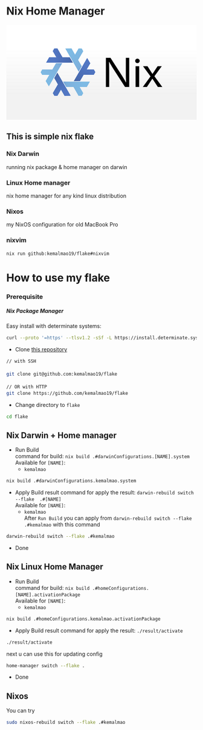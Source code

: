 # Nix Home Manager 
![Alt text](https://github.com/kemalmao19/flake/blob/main/gallery/nix.png)

## This is simple nix flake
### Nix Darwin
running nix package & home manager on darwin 

### Linux Home manager 
nix home manager for any kind linux distribution

### Nixos 
my NixOS configuration for old MacBook Pro

### nixvim
```bash 
nix run github:kemalmao19/flake#nixvim
```


# How to use my flake

### Prerequisite

##### Nix Package Manager

Easy install with determinate systems:

```bash
curl --proto '=https' --tlsv1.2 -sSf -L https://install.determinate.systems/nix | sh -s -- install
```

- Clone [this repository](https://github.com/kemalmao19/flake)

```bash
// with SSH

git clone git@github.com:kemalmao19/flake

// OR with HTTP
git clone https://github.com/kemalmao19/flake

```

- Change directory to `flake`

```bash
cd flake
```

## Nix Darwin + Home manager

- Run Build  
  command for build: `nix build .#darwinConfigurations.[NAME].system`  
  Available for `[NAME]`:
  - `kemalmao`

```bash
nix build .#darwinConfigurations.kemalmao.system
```

- Apply Build result
  command for apply the result: `darwin-rebuild switch --flake  .#[NAME]`  
  Available for `[NAME]`:
  - `kemalmao`  
    After `Run Build` you can apply from `darwin-rebuild switch --flake .#kemalmao` with this command

```bash
darwin-rebuild switch --flake .#kemalmao
```

- Done

## Nix Linux Home Manager

- Run Build  
  command for build: `nix build .#homeConfigurations.[NAME].activationPackage`  
  Available for `[NAME]`:
  - `kemalmao`

```bash
nix build .#homeConfigurations.kemalmao.activationPackage
```

- Apply Build result
  command for apply the result: `./result/activate`  
```bash
./result/activate
```
next u can use this for updating config 
```bash
home-manager switch --flake .
```


- Done

## Nixos 
You can try 

```bash
sudo nixos-rebuild switch --flake .#kemalmao
```
